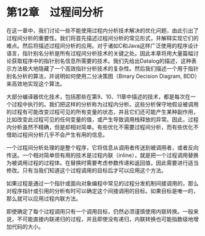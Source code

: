    

# 第12章　过程间分析

在这一章中，我们讨论一些不能使用过程内分析技术解决的优化问题，由此引出了过程间分析的重要性。我们将首先描述过程间分析的常见形式，并解释实现它们的难点。然后将描述过程间分析的应用。对于诸如C和Java这样广泛使用的程序设计语言，指针别名分析是所有过程间分析技术的关键之处。因此本章将用大量篇幅讨论获取程序中的指针别名信息所需要的技术。我们先给出Datalog的描述，这种表示方法极大地隐藏了一个高效指针分析技术的复杂性。然后我们描述一个用于指针别名分析的算法，并说明如何使用二分决策图（Binary Decision Diagram, BDD）来高效地实现这个算法。

大部分编译器优化技术，包括那些在第9、10、11章中描述的技术，都是每次在一个过程中执行的。我们把这样的分析称为过程内分析。这些分析保守地假设被调用的过程有可能改变过程可见的所有变量的状态，并且它们还可能产生某种副作用，比如改变此过程可见的任何变量的值，或产生导致调用栈释放的异常。因此，过程内分析虽然不精确，但是却相对简单。有些优化不需要过程间分析，而有些优化不借助过程间分析几乎不会产生有用的信息。

一个过程间分析处理的是整个程序，它将信息从调用者传送到被调用者，或者反向传送。一个相对简单但有用的技术是过程内联（inline），就是把一个过程调用替换为被调用过程的过程体。在替换时需要考虑参数传递和返回值，因此需要进行适当修改。只有当我们知道这个过程调用的目标后才可以应用这个方法。

如果过程是通过一个指针或面向对象编程中常见的过程分发机制间接调用的，那么对程序指针或引用的分析有时可以确定这个间接调用的目标。如果目标是唯一的，那么就可以应用过程内联方法。

即使确定了每个过程调用只有一个调用目标，仍然必须谨慎使用内联转换。一般来说，不可能直接内联递归的过程，并且即使没有递归，内联转换也可能指数级地增加代码的大小。